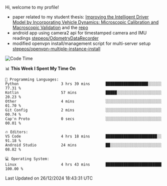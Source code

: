 Hi, welcome to my profile!

* paper related to my student thesis: [Improving the Intelligent Driver Model by Incorporating Vehicle Dynamics: Microscopic Calibration and Macroscopic Validation](https://doi.org/10.48550/arXiv.2408.03722) and the [repo](https://github.com/stepeos/pycarmodel_calibration)
* android app using camera2 api for timestamped camera and IMU readings [stepeos/OdometryDataRecorder](https://github.com/stepeos/OdometryDataRecorder)
* modified openvpn install/management script for multi-server setup [stepeos/openvpn-multiple-instance-install](https://github.com/stepeos/openvpn-multiple-instance-install)

<!--START_SECTION:waka-->
![Code Time](http://img.shields.io/badge/Code%20Time-1%2C955%20hrs%202%20mins-blue)


📊 **This Week I Spent My Time On** 

```text
💬 Programming Languages: 
Python                   3 hrs 39 mins       ███████████████████░░░░░░   77.31 % 
Kotlin                   57 mins             █████░░░░░░░░░░░░░░░░░░░░   20.23 % 
Other                    4 mins              ░░░░░░░░░░░░░░░░░░░░░░░░░   01.70 % 
Git Config               2 mins              ░░░░░░░░░░░░░░░░░░░░░░░░░   00.74 % 
Cap'n Proto              0 secs              ░░░░░░░░░░░░░░░░░░░░░░░░░   00.01 % 

🔥 Editors: 
VS Code                  4 hrs 18 mins       ███████████████████████░░   91.18 % 
Android Studio           24 mins             ██░░░░░░░░░░░░░░░░░░░░░░░   08.82 % 

💻 Operating System: 
Linux                    4 hrs 43 mins       █████████████████████████   100.00 % 
```


 Last Updated on 26/12/2024 18:43:31 UTC
<!--END_SECTION:waka-->
